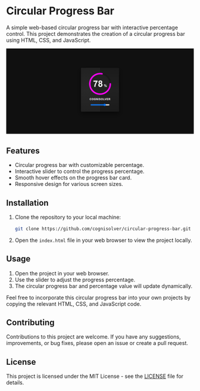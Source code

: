 # Circular Progress Bar

A simple web-based circular progress bar with interactive percentage control. This project demonstrates the creation of a circular progress bar using HTML, CSS, and JavaScript.

![Project Screenshot](screenshot.png)

## Features

- Circular progress bar with customizable percentage.
- Interactive slider to control the progress percentage.
- Smooth hover effects on the progress bar card.
- Responsive design for various screen sizes.

## Installation

1. Clone the repository to your local machine:

   ```bash
   git clone https://github.com/cognisolver/circular-progress-bar.git
   ```

2. Open the `index.html` file in your web browser to view the project locally.

## Usage

1. Open the project in your web browser.
2. Use the slider to adjust the progress percentage.
3. The circular progress bar and percentage value will update dynamically.

Feel free to incorporate this circular progress bar into your own projects by copying the relevant HTML, CSS, and JavaScript code.

## Contributing

Contributions to this project are welcome. If you have any suggestions, improvements, or bug fixes, please open an issue or create a pull request.

## License

This project is licensed under the MIT License - see the [LICENSE](LICENSE) file for details.

